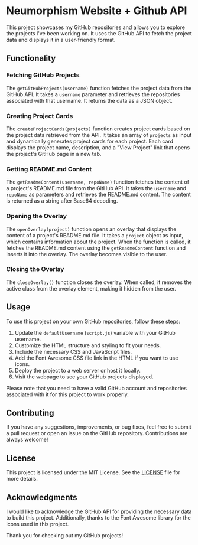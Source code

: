 # Neumorphism Website + Github API

This project showcases my GitHub repositories and allows you to explore the projects I've been working on. It uses the GitHub API to fetch the project data and displays it in a user-friendly format.

## Functionality

### Fetching GitHub Projects

The `getGitHubProjects(username)` function fetches the project data from the GitHub API. It takes a `username` parameter and retrieves the repositories associated with that username. It returns the data as a JSON object.

### Creating Project Cards

The `createProjectCards(projects)` function creates project cards based on the project data retrieved from the API. It takes an array of `projects` as input and dynamically generates project cards for each project. Each card displays the project name, description, and a "View Project" link that opens the project's GitHub page in a new tab.

### Getting README.md Content

The `getReadmeContent(username, repoName)` function fetches the content of a project's README.md file from the GitHub API. It takes the `username` and `repoName` as parameters and retrieves the README.md content. The content is returned as a string after Base64 decoding.

### Opening the Overlay

The `openOverlay(project)` function opens an overlay that displays the content of a project's README.md file. It takes a `project` object as input, which contains information about the project. When the function is called, it fetches the README.md content using the `getReadmeContent` function and inserts it into the overlay. The overlay becomes visible to the user.

### Closing the Overlay

The `closeOverlay()` function closes the overlay. When called, it removes the active class from the overlay element, making it hidden from the user.

## Usage

To use this project on your own GitHub repositories, follow these steps:

1. Update the `defaultUsername` (`script.js`) variable with your GitHub username.
2. Customize the HTML structure and styling to fit your needs.
3. Include the necessary CSS and JavaScript files.
4. Add the Font Awesome CSS file link in the HTML if you want to use icons.
5. Deploy the project to a web server or host it locally.
6. Visit the webpage to see your GitHub projects displayed.

Please note that you need to have a valid GitHub account and repositories associated with it for this project to work properly.

## Contributing

If you have any suggestions, improvements, or bug fixes, feel free to submit a pull request or open an issue on the GitHub repository. Contributions are always welcome!

## License

This project is licensed under the MIT License. See the [LICENSE](link-to-license-file) file for more details.

## Acknowledgments

I would like to acknowledge the GitHub API for providing the necessary data to build this project. Additionally, thanks to the Font Awesome library for the icons used in this project.



Thank you for checking out my GitHub projects!
